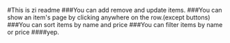 #This is zi readme
###You can add remove and update items.
###You can show an item's page by clicking anywhere on the row.(except buttons)
###You can sort items by name and price
###You can filter items by name or price
####yep.
